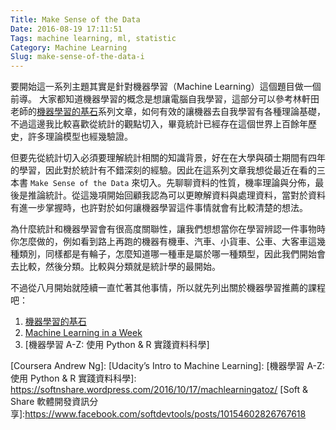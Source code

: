 ```yaml
---
Title: Make Sense of the Data
Date: 2016-08-19 17:11:51
Tags: machine learning, ml, statistic
Category: Machine Learning
Slug: make-sense-of-the-data-i
---
```


要開始這一系列主題其實是針對機器學習（Machine Learning）這個題目做一個前導。
大家都知道機器學習的概念是想讓電腦自我學習，這部分可以參考林軒田老師的[機器學習的基石]系列文章，如何有效的讓機器去自我學習有各種理論基礎，不過這邊我比較喜歡從統計的觀點切入，畢竟統計已經存在這個世界上百餘年歷史，許多理論模型也經幾驗證。

但要先從統計切入必須要理解統計相關的知識背景，好在在大學與碩士期間有四年的學習，因此對於統計有不錯深刻的經驗。因此在這系列文章我想從最近在看的三本書 `Make Sense of the Data` 來切入。先聊聊資料的性質，機率理論與分佈，最後是推論統計。從這幾項開始回顧我認為可以更瞭解資料與處理資料，當對於資料有進一步掌握時，也許對於如何讓機器學習這件事情就會有比較清楚的想法。

為什麼統計和機器學習會有很高度關聯性，讓我們想想當你在學習辨認一件事物時你怎麼做的，例如看到路上再跑的機器有機車、汽車、小貨車、公車、大客車這幾種類別，同樣都是有輪子，怎麼知道哪一種車是屬於哪一種類型，因此我們開始會去比較，然後分類。比較與分類就是統計學的最開始。


不過從八月開始就陸續一直忙著其他事情，所以就先列出關於機器學習推薦的課程吧：

1. [機器學習的基石]
2. [Machine Learning in a Week]
3. [機器學習 A-Z: 使用 Python & R 實踐資料科學]


[機器學習的基石]: https://www.youtube.com/playlist?list=PLXVfgk9fNX2I7tB6oIINGBmW50rrmFTqf 
[Machine Learning in a Week]: https://medium.com/learning-new-stuff/machine-learning-in-a-week-a0da25d59850#.ptplb6g7z
[Coursera Andrew Ng]:
[Udacity’s Intro to Machine Learning]:
[機器學習 A-Z: 使用 Python & R 實踐資料科學]: https://softnshare.wordpress.com/2016/10/17/machlearningatoz/
[Soft & Share 軟體開發資訊分享]:https://www.facebook.com/softdevtools/posts/10154602826767618